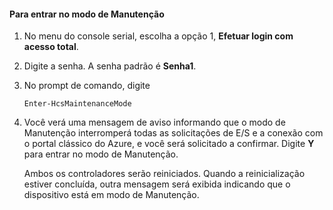 <!--author=SharS last changed: 12/01/15-->

#### <a name="to-enter-maintenance-mode"></a>Para entrar no modo de Manutenção
1. No menu do console serial, escolha a opção 1, **Efetuar login com acesso total**.
2. Digite a senha. A senha padrão é **Senha1**.
3. No prompt de comando, digite
   
     `Enter-HcsMaintenanceMode`
4. Você verá uma mensagem de aviso informando que o modo de Manutenção interromperá todas as solicitações de E/S e a conexão com o portal clássico do Azure, e você será solicitado a confirmar. Digite **Y** para entrar no modo de Manutenção.
   
    Ambos os controladores serão reiniciados. Quando a reinicialização estiver concluída, outra mensagem será exibida indicando que o dispositivo está em modo de Manutenção.

